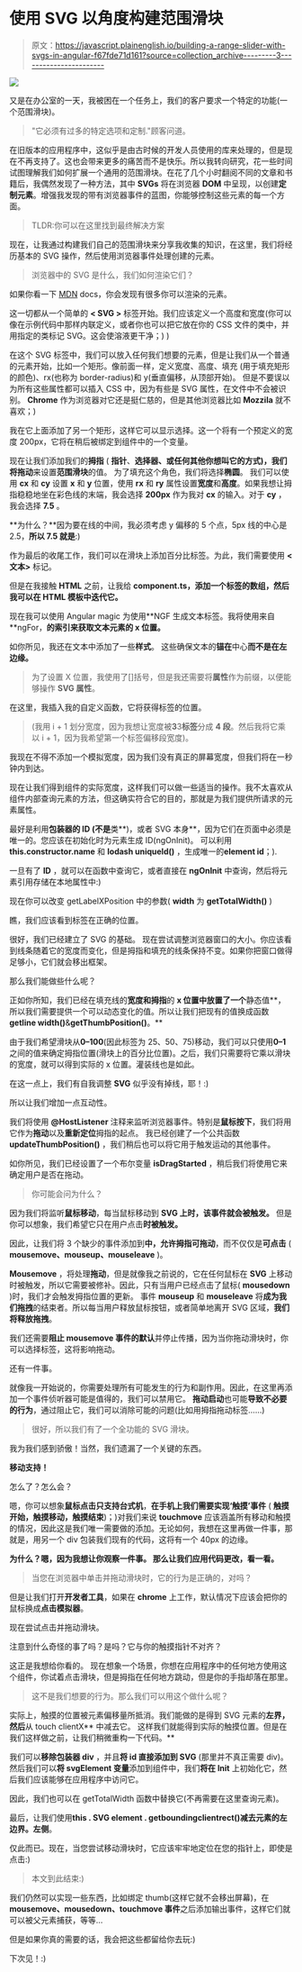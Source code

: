 # 使用 SVG 以角度构建范围滑块

> 原文：<https://javascript.plainenglish.io/building-a-range-slider-with-svgs-in-angular-f67fde71d161?source=collection_archive---------3----------------------->

![](img/e74f364186251c1168955ecb9d4a78ac.png)

又是在办公室的一天，我被困在一个任务上，我们的客户要求一个特定的功能(一个范围滑块)。

> "它必须有过多的特定选项和定制."顾客问道。

在旧版本的应用程序中，这似乎是由古时候的开发人员使用的库来处理的，但是现在不再支持了。这也会带来更多的痛苦而不是快乐。所以我转向研究，花一些时间试图理解我们如何扩展一个通用的范围滑块。在花了几个小时翻阅不同的文章和书籍后，我偶然发现了一种方法，其中 **SVGs** 将在浏览器 **DOM** 中呈现，以创建**定制元素**。增强我发现的带有浏览器事件的蓝图，你能够控制这些元素的每一个方面。

> TLDR:你可以在这里找到最终解决方案

现在，让我通过构建我们自己的范围滑块来分享我收集的知识，在这里，我们将经历基本的 SVG 操作，然后使用浏览器事件处理创建的元素。

> 浏览器中的 SVG 是什么，我们如何渲染它们？

如果你看一下 [MDN](https://developer.mozilla.org/en-US/docs/Web/SVG) docs，你会发现有很多你可以渲染的元素。

这一切都从一个简单的 **< SVG >** 标签开始。我们应该定义一个高度和宽度(你可以像在示例代码中那样内联定义，或者你也可以把它放在你的 CSS 文件的类中，并用指定的类标记 SVG。这会使溶液更干净；) )

在这个 SVG 标签中，我们可以放入任何我们想要的元素，但是让我们从一个普通的元素开始，比如一个矩形。像前面一样，定义宽度、高度、填充
(用于填充矩形的颜色)、rx(也称为 border-radius)和 y(垂直偏移，从顶部开始)。
但是不要误以为所有这些属性都可以插入 CSS 中，因为有些是 SVG 属性，在文件中不会被识别。 **Chrome** 作为浏览器对它还是挺仁慈的，但是其他浏览器比如 **Mozzila** 就不喜欢；)

我在它上面添加了另一个矩形，这样它可以显示选择。这一个将有一个预定义的宽度 200px，它将在稍后被绑定到组件中的一个变量。

现在让我们添加我们的**拇指** ( **指针**、**选择器、**或任何其他你想叫它的方式)，我们将**拖动**来设置**范围滑块**的值。
为了填充这个角色，我们将选择**椭圆**。
我们可以使用 **cx** 和 **cy** 设置 **x** 和 **y** 位置，使用 **rx** 和 **ry** 属性设置**宽度**和**高度**。如果我想让拇指稳稳地坐在彩色线的末端，我会选择 **200px** 作为我对 **cx** 的输入。对于 **cy** ，我会选择 **7.5** 。

**为什么？**因为要在线的中间，我必须考虑 y 偏移的 5 个点，5px 线的中心是 2.5，**所以 7.5 就是**:)

作为最后的收尾工作，我们可以在滑块上添加百分比标签。为此，我们需要使用 **<文本>** 标记。

但是在我接触 **HTML** 之前，让我给 **component.ts，**添加一个标签的**数组，然后我可以在 **HTML 模板**中迭代它。**

现在我可以使用 Angular magic 为使用**NGF 生成文本标签。我将使用来自 **ngFor，**的索引来获取文本元素的 x 位置。**

如你所见，我还在文本中添加了一些**样式**。
这些确保文本的**锚在**中心**而不是在左边缘。**

> 为了设置 X 位置，我使用了[]括号，但是我还需要将**属性**作为前缀，以便能够操作 **SVG 属性**。

在这里，我插入我的自定义函数，它将获得标签的位置。

> (我用 i + 1 划分宽度，因为我想让宽度被**3**3**标签**分成 **4 段**。然后我将它乘以 i + 1，因为我希望第一个标签偏移段宽度)。

我现在不得不添加一个模拟宽度，因为我们没有真正的屏幕宽度，但我们将在一秒钟内到达。

现在让我们得到组件的实际宽度，这样我们可以做一些适当的操作。我不太喜欢从组件内部查询元素的方法，但这确实符合它的目的，那就是为我们提供所请求的元素属性。

最好是利用**包装器的 **ID** (不是**类**)，或者 SVG 本身**，因为它们在页面中必须是唯一的。您应该在初始化时为元素生成 ID(ngOnInit)。
可以利用 **this.constructor.name** 和 **lodash uniqueId()** ，生成唯一的**element id**；).

一旦有了 **ID** ，就可以在函数中查询它，或者直接在 **ngOnInit** 中查询，然后将元素引用存储在本地属性中:)

现在你可以改变 getLabelXPosition 中的参数( **width** 为 **getTotalWidth()** )

瞧，我们应该看到标签在正确的位置。

很好，我们已经建立了 SVG 的基础。
现在尝试调整浏览器窗口的大小。你应该看到线条随着它的宽度而变化，但是拇指和填充的线条保持不变。如果你把窗口做得足够小，它们就会移出框架。

那么我们能做些什么呢？

正如你所知，我们已经在填充线的**宽度和拇指**的 **x 位置中放置了一个**静态值**，所以我们需要提供一个可以动态变化的值。所以让我们把现有的值换成函数**getline width()**&**getThumbPosition()**。**

由于我们希望滑块从**0–100**(因此标签为 25、50、75)移动，我们可以只使用**0–1**之间的值来确定拇指位置(滑块上的百分比位置)。之后，我们只需要将它乘以滑块的宽度，就可以得到实际的 x 位置。灌装线也是如此。

在这一点上，我们有自我调整 **SVG** 似乎没有掉线，耶！:)

所以让我们增加一点互动性。

我们将使用 **@HostListener** 注释来监听浏览器事件。特别是**鼠标按下**，我们将用它作为**拖动**以及**重新定位**拇指的起点。
我已经创建了一个公共函数 **updateThumbPosition()** ，我们稍后也可以将它用于触发运动的其他事件。

如你所见，我们已经设置了一个布尔变量 **isDragStarted** ，稍后我们将使用它来确定用户是否在拖动。

> 你可能会问为什么？

因为我们将监听**鼠标移动**，每当鼠标移动到 **SVG 上时，该事件就会被触发。**
但是你可以想象，我们希望它只在用户点击**时被触发。**

因此，让我们将 3 个缺少的事件添加到**中，允许拇指可拖动**，而不仅仅是**可点击** ( **mousemove、mouseup、mouseleave** )。

**Mousemove** ，将处理**拖动**，但是就像我之前说的，它在任何鼠标在 **SVG** 上移动时被触发，所以它需要被修补。因此，只有当用户已经点击了鼠标( **mousedown** )时，我们才会触发拇指位置的更新。
事件 **mouseup** 和 **mouseleave** 将**成为我们拖拽**的结束者。所以每当用户释放鼠标按钮，或者简单地离开 SVG 区域，**我们将释放拖拽**。

我们还需要**阻止 **mousemove 事件**的默认**并停止传播，因为当你拖动滑块时，你可以选择标签，这将影响拖动。

还有一件事。

就像我一开始说的，你需要处理所有可能发生的行为和副作用。因此，在这里再添加一个事件侦听器可能是值得的，我们可以禁用它。
**拖动启动**也可能**导致不必要的行为**，通过阻止它，我们可以消除可能的问题(比如用拇指拖动标签……)

> 很好，所以我们有了一个全功能的 SVG 滑块。

我为我们感到骄傲！当然，我们遗漏了一个关键的东西。

**移动支持！**

怎么了？怎么会？

嗯，你可以想象**鼠标点击只支持台式机**，**在手机上我们需要实现‘触摸’事件** ( **触摸开始，触摸移动，触摸结束**)；)对我们来说 **touchmove** 应该涵盖所有移动和触摸的情况，因此这是我们唯一需要做的添加。无论如何，我想在这里再做一件事，那就是，用另一个 div 包装我们现有的代码，这将有一个 40px 的边缘。

**为什么？嗯，因为我想让你观察一件事。
那么让我们应用代码更改，看一看。**

> 当您在浏览器中单击并拖动滑块时，它的行为是正确的，对吗？

但是让我们打开**开发者工具**，如果在 **chrome** 上工作，默认情况下应该会把你的鼠标换成**点击模拟器**。

现在尝试点击并拖动滑块。

注意到什么奇怪的事了吗？是吗？它与你的触摸指针不对齐？

这正是我想给你看的。
现在想象一个场景，你想在应用程序中的任何地方使用这个组件，你试着点击滑块，但是拇指在任何地方跳动，但是你的手指却落在那里。

> 这不是我们想要的行为。那么我们可以用这个做什么呢？

实际上，触摸的位置被元素偏移量所抵消。我们能做的是得到 SVG 元素的**左界，然后**从 touch clientX** 中减去它。
这样我们就能得到实际的触摸位置。但是在我们这样做之前，让我们稍微重构一下代码。**

我们可以**移除包装器 div** ，并且**将 id 直接添加到 SVG** (那里并不真正需要 div)。然后我们可以**将 svgElement 变量**添加到组件中，我们**将在 Init** 上初始化它，然后我们应该能够在应用程序中访问它。

因此，我们也可以在 getTotalWidth 函数中替换它(不再需要在这里查询元素)。

最后，让我们使用**this . SVG element . getboundingclientrect()减去元素的左边界。左侧**。

仅此而已。现在，当您尝试移动滑块时，它应该牢牢地定位在您的指针上，即使是点击:)

> 本文到此结束:)

我们仍然可以实现一些东西，比如绑定 thumb(这样它就不会移出屏幕)，在 **mousemove、mousedown、touchmove 事件**之后添加输出事件，这样它们就可以被父元素捕获，等等…

但是如果你真的需要的话，我会把这些都留给你去玩:)

下次见！:)